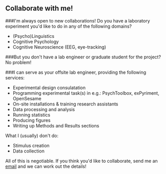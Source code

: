 ## Collaborate with me!
###I'm always open to new collaborations! Do you have a laboratory experiment you'd like to do in any of the following domains?
- (Psycho)Linguistics
- Cognitive Psychology
- Cognitive Neuroscience (EEG, eye-tracking)

###But you don't have a lab engineer or graduate student for the project? No problem! 

###I can serve as your offsite lab engineer, providing the following services:
- Experimental design consulatation
- Programming experimental task(s) in e.g.: PsychToolbox, exPyriment, OpenSesame
- On-site installations & training research assistants
- Data processing and analysis
- Running statistics
- Producing figures
- Writing up Methods and Results sections


What I (usually) don't do:
- Stimulus creation
- Data collection

All of this is negotiable. If you think you'd like to collaborate, send me an [email](mailto:jdyeaton27@gmail.com) and we can work out the details! 

